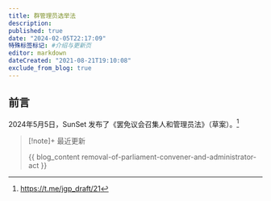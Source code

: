```yaml
---
title: 群管理员选举法
description:
published: true
date: "2024-02-05T22:17:09"
特殊标签标记: #介绍与更新页
editor: markdown
dateCreated: "2021-08-21T19:10:08"
exclude_from_blog: true
---
```


## 前言

2024年5月5日，SunSet 发布了《罢免议会召集人和管理员法》（草案）。[^1]

[^1]: <https://t.me/jgp_draft/21>

> [!note]+ 最近更新
>
> {{ blog_content removal-of-parliament-convener-and-administrator-act }}

